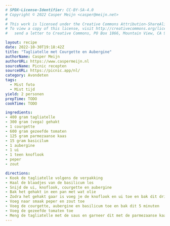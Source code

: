 ```yaml
---
# SPDX-License-Identifier: CC-BY-SA-4.0
# Copyright © 2022 Casper Meijn <casper@meijn.net>
# 
# This work is licensed under the Creative Commons Attribution-ShareAlike 4.0 International License. 
# To view a copy of this license, visit http://creativecommons.org/licenses/by-sa/4.0/ or 
#   send a letter to Creative Commons, PO Box 1866, Mountain View, CA 94042, USA.

layout: recipe
date: 2022-10-30T19:18:42Z
title: "Tagliatelle met Courgette en Aubergine"
authorName: Casper Meijn
authorURL: https://www.caspermeijn.nl
sourceName: Picnic recepten
sourceURL: https://picnic.app/nl/
category: Avondeten
tags:
  - Mist foto
  - Mist tijd
yield: 2 personen
prepTime: TODO
cookTime: TODO 

ingredients:
- 400 gram tagliatelle
- 300 gram (vega) gehakt
- 1 courgette
- 600 gram gezeefde tomaten
- 125 gram parmezaanse kaas
- 15 gram basicilum
- 1 aubergine
- 1 ui
- 1 teen knoflook
- peper
- zout

directions:
- Kook de tagliatelle volgens de verpakking
- Haal de blaadjes van de basilicum los
- Snijd de ui, knoflook, courgette en aubergine
- Bak het gehakt in een pan met wat olie
- Zodra het gehakt gaar is voeg je de knoflook en ui toe en bak dit drie minuten
- Voeg naar smaak peper en zout toe
- Voeg de courgette, aubergine en basilicum toe en bak dit 5 minuten
- Voeg de gezeefde tomaten toe
- Meng de tagliatelle met de saus en garneer dit met de parmezaanse kaas
---
```

